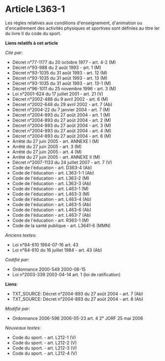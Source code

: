 # Article L363-1

Les règles relatives aux conditions d'enseignement, d'animation ou d'encadrement des activités physiques et sportives sont
définies au titre Ier du livre II du code du sport.

**Liens relatifs à cet article**

_Cité par_:

  - Décret n°77-1177 du 20 octobre 1977 - art. 4-2 (M)
  - Décret n°93-988 du 2 août 1993 - art. 1 (M)
  - Décret n°93-1035 du 31 août 1993 - art. 12 (M)
  - Décret n°93-1035 du 31 août 1993 - art. 13 (M)
  - Décret n°93-1035 du 31 août 1993 - art. 13-1 (M)
  - Décret n°96-1011 du 25 novembre 1996 - art. 3 (M)
  - Loi n°2001-624 du 17 juillet 2001 - art. 21 (V)
  - Décret n°2002-488 du 9 avril 2002 - art. 6 (M)
  - Décret n°2002-648 du 29 avril 2002 - art. 7 (Ab)
  - Décret n°2004-22 du 7 janvier 2004 - art. 7 (M)
  - Décret n°2004-893 du 27 août 2004 - art. 1 (M)
  - Décret n°2004-893 du 27 août 2004 - art. 2 (M)
  - Décret n°2004-893 du 27 août 2004 - art. 3 (M)
  - Décret n°2004-893 du 27 août 2004 - art. 4 (M)
  - Décret n°2004-893 du 27 août 2004 - art. 6 (M)
  - Arrêté du 27 juin 2005 - art. ANNEXE I (M)
  - Arrêté du 27 juin 2005 - art. 3 (M)
  - Arrêté du 27 juin 2005 - art. 4 (M)
  - Arrêté du 27 juin 2005 - art. ANNEXE II (M)
  - Décret n°2007-1133 du 24 juillet 2007 - art. 7 (V)
  - Code de l'éducation - art. D363-4 (Ab)
  - Code de l'éducation - art. L363-1-1 (Ab)
  - Code de l'éducation - art. L363-2 (M)
  - Code de l'éducation - art. L363-3 (Ab)
  - Code de l'éducation - art. L463-1 (M)
  - Code de l'éducation - art. L463-3 (M)
  - Code de l'éducation - art. L463-4 (Ab)
  - Code de l'éducation - art. L463-5 (Ab)
  - Code de l'éducation - art. L463-6 (Ab)
  - Code de l'éducation - art. L463-7 (Ab)
  - Code de l'éducation - art. R363-1 (M)
  - Code de la santé publique - art. L3641-6 (MMN)

_Anciens textes_:

  - Loi n°84-610 1984-07-16 art. 43
  - Loi n°84-610 du 16 juillet 1984 - art. 43 (Ab)

_Codifié par_:

  - Ordonnance 2000-549 2000-06-15
  - Loi n°2003-339 2003-04-14 art. 1 (loi de ratification)

**Liens**:

  - TXT_SOURCE: Décret n°2004-893 du 27 août 2004 - art. 7 (Ab)
  - TXT_SOURCE: Décret n°2004-893 du 27 août 2004 - art. 8 (Ab)

_Modifié par_:

  - Ordonnance 2006-596 2006-05-23 art. 4 2° JORF 25 mai 2006

_Nouveaux textes_:

  - Code du sport. - art. L212-1 (V)
  - Code du sport. - art. L212-2 (V)
  - Code du sport. - art. L212-3 (V)
  - Code du sport. - art. L212-4 (V)
